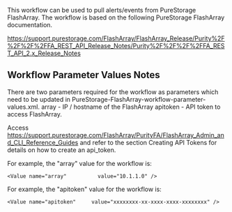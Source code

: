 This workflow can be used to pull alerts/events from PureStorage FlashArray.
The workflow is based on the following PureStorage FlashArray documentation.

https://support.purestorage.com/FlashArray/FlashArray_Release/Purity%2F%2F%2F%2FFA_REST_API_Release_Notes/Purity%2F%2F%2F%2FFA_REST_API_2.x_Release_Notes

## Workflow Parameter Values Notes
There are two parameters required for the workflow as parameters which need to be updated in PureStorage-FlashArray-workflow-parameter-values.xml. 
array - IP / hostname of the FlashArray
apitoken - API token to access FlashArray.  

Access https://support.purestorage.com/FlashArray/PurityFA/FlashArray_Admin_and_CLI_Reference_Guides and refer to the section Creating API Tokens for details on how to create an api_token. 


For example, the "array" value for the workflow is:
 ```
<Value name="array"          value="10.1.1.0" />
```
For example, the "apitoken" value for the workflow is:
```
<Value name="apitoken"     value="xxxxxxxx-xx-xxxx-xxxx-xxxxxxxx" />
```


 
